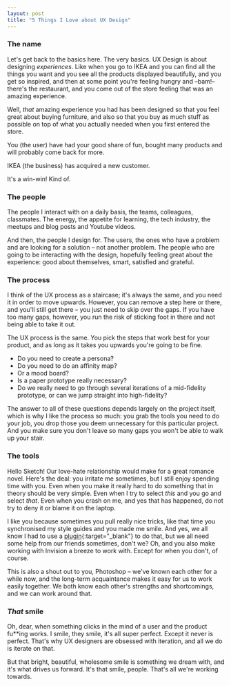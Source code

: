 ```yaml
---
layout: post
title: "5 Things I Love about UX Design"
---
```


### The name

Let's get back to the basics here. The very basics. UX Design is about designing *experiences*. Like when you go to IKEA and you can find all the things you want and you see all the products displayed beautifully, and you get so inspired, and then at some point you're feeling hungry and –bam!– there's the restaurant, and you come out of the store feeling that was an amazing experience. 

Well, *that* amazing experience you had has been designed so that you feel great about buying furniture, and also so that you buy as much stuff as possible on top of what you actually needed when you first entered the store.

You (the user) have had your good share of fun, bought many products and will probably come back for more.

IKEA (the business) has acquired a new customer. 

It's a win-win! Kind of. 

### The people

The people I interact with on a daily basis, the teams, colleagues, classmates. The energy, the appetite for learning, the tech industry, the meetups and blog posts and Youtube videos. 

And then, the people I design for. The users, the ones who have a problem and are looking for a solution – not another problem. The people who are going to be interacting with the design, hopefully feeling great about the experience: good about themselves, smart, satisfied and grateful.

### The process

I think of the UX process as a staircase; it's always the same, and you need it in order to move upwards. However, you can remove a step here or there, and you'll still get there – you just need to skip over the gaps. If you have too many gaps, however, you run the risk of sticking foot in there and not being able to take it out. 

The UX process is the same. You pick the steps that work best for your product, and as long as it takes you upwards you're going to be fine. 

* Do you need to create a persona? 
* Do you need to do an affinity map? 
* Or a mood board? 
* Is a paper prototype really necessary? 
* Do we really need to go through several iterations of a mid-fidelity prototype, or can we jump straight into high-fidelity?

The answer to all of these questions depends largely on the project itself, which is why I like the process so much: you grab the tools you need to do your job, you drop those you deem unnecessary for this particular project. And you make sure you don't leave so many gaps you won't be able to walk up your stair.

### The tools

Hello Sketch! Our love-hate relationship would make for a great romance novel. Here's the deal: you irritate me sometimes, but I still enjoy spending time with you. Even when you make it really hard to do something that in theory should be very simple. Even when I try to select *this* and you go and select *that*. Even when you crash on me, and yes that has happened, do not try to deny it or blame it on the laptop.

I like you because sometimes you pull really nice tricks, like that time you synchronised my style guides and you made me smile. And yes, we all know I had to use a [plugin](https://www.youtube.com/watch?v=RRiPIjcmo48){:target="_blank"} to do that, but we all need some help from our friends sometimes, don't we? Oh, and you also make working with Invision a breeze to work with. Except for when you don't, of course. 

This is also a shout out to you, Photoshop – we've known each other for a while now, and the long-term acquaintance makes it easy for us to work easily together. We both know each other's strengths and shortcomings, and we can work around that. 

### *That* smile

Oh, dear, when something clicks in the mind of a user and the product fu**ing works. I smile, they smile, it's all super perfect. Except it never is perfect. That's why UX designers are obsessed with iteration, and all we do is iterate on that. 

But that bright, beautiful, wholesome smile is something we dream with, and it's what drives us forward. It's that smile, people. That's all we're working towards. 





